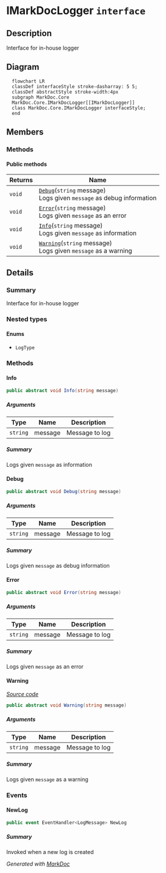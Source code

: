 # IMarkDocLogger `interface`

## Description
Interface for in-house logger

## Diagram
```mermaid
  flowchart LR
  classDef interfaceStyle stroke-dasharray: 5 5;
  classDef abstractStyle stroke-width:4px
  subgraph MarkDoc.Core
  MarkDoc.Core.IMarkDocLogger[[IMarkDocLogger]]
  class MarkDoc.Core.IMarkDocLogger interfaceStyle;
  end
```

## Members
### Methods
#### Public  methods
| Returns | Name |
| --- | --- |
| `void` | [`Debug`](markdoc/core/IMarkDocLogger.md#debug)(`string` message)<br>Logs given `message` as debug information |
| `void` | [`Error`](markdoc/core/IMarkDocLogger.md#error)(`string` message)<br>Logs given `message` as an error |
| `void` | [`Info`](markdoc/core/IMarkDocLogger.md#info)(`string` message)<br>Logs given `message` as information |
| `void` | [`Warning`](markdoc/core/IMarkDocLogger.md#warning)(`string` message)<br>Logs given `message` as a warning |

## Details
### Summary
Interface for in-house logger

### Nested types
#### Enums
 - `LogType`

### Methods
#### Info
```csharp
public abstract void Info(string message)
```
##### Arguments
| Type | Name | Description |
| --- | --- | --- |
| `string` | message | Message to log |

##### Summary
Logs given `message` as information

#### Debug
```csharp
public abstract void Debug(string message)
```
##### Arguments
| Type | Name | Description |
| --- | --- | --- |
| `string` | message | Message to log |

##### Summary
Logs given `message` as debug information

#### Error
```csharp
public abstract void Error(string message)
```
##### Arguments
| Type | Name | Description |
| --- | --- | --- |
| `string` | message | Message to log |

##### Summary
Logs given `message` as an error

#### Warning
[*Source code*](https://github.com///blob//src/Libraries/Core/MarkDoc.Members/Types/TreeNode.cs#L14)
```csharp
public abstract void Warning(string message)
```
##### Arguments
| Type | Name | Description |
| --- | --- | --- |
| `string` | message | Message to log |

##### Summary
Logs given `message` as a warning

### Events
#### NewLog
```csharp
public event EventHandler<LogMessage> NewLog
```
##### Summary
Invoked when a new log is created

*Generated with* [*MarkDoc*](https://github.com/hailstorm75/MarkDoc.Core)
